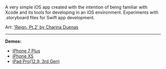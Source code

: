 A very simple iOS app created with the intention of being familiar with Xcode and its tools for developing in an iOS environment. Experiments with .storyboard files for Swift app development. 

Art: ['Reign, Pt.2' by Charina Duenas](https://www.deviantart.com/thebrokenmasterpiece/art/Reign-Pt-2-746070732)
___
**Demos:** 
- [iPhone 7 Plus](https://i.imgur.com/57DFKhN.gifv)
- [iPhone XS](https://i.imgur.com/Eo2pjCZ.gifv)
- [iPad Pro(12.9, 3rd Gen)](https://i.imgur.com/aoTCfFV.gifv)

